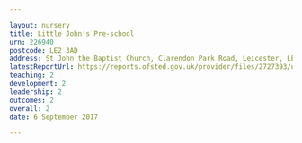 ```yaml
---

layout: nursery
title: Little John's Pre-school
urn: 226940
postcode: LE2 3AD
address: St John the Baptist Church, Clarendon Park Road, Leicester, LE2 3AD
latestReportUrl: https://reports.ofsted.gov.uk/provider/files/2727393/urn/226940.pdf
teaching: 2
development: 2
leadership: 2
outcomes: 2
overall: 2
date: 6 September 2017

---
```

